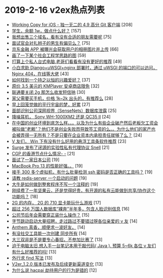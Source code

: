 # 2019-2-16 v2ex热点列表

+ [Working Copy for iOS - 独一无二的 4.9 高分 Git 客户端](https://www.v2ex.com/t/535525#reply208) [208]
+ [学生，余额 1w，做点什么好？](https://www.v2ex.com/t/535581#reply157) [157]
+ [我想出售三个域名，看有没有合适的朋友需要呢](https://www.v2ex.com/t/535649#reply75) [75]
+ [面试官会对扎辫子的男生有偏见么？](https://www.v2ex.com/t/535542#reply75) [75]
+ [京东金融 APP 被曝光会获取用户的相册图片并上传](https://www.v2ex.com/t/535526#reply66) [66]
+ [画了一下某个社会工程学思路的图](https://www.v2ex.com/t/535557#reply59) [59]
+ [打算上个私人台式电脑,老哥们看看有没有更好的推荐](https://www.v2ex.com/t/535589#reply49) [49]
+ [小白求助 Django+uWSGI+nginx 部署时，通过 uWSGI 的端口的可以访问， Nginx 404，在线等大佬](https://www.v2ex.com/t/535647#reply43) [43]
+ [如何找到一个持之以恒的兴趣爱好？](https://www.v2ex.com/t/535624#reply37) [37]
+ [原价 3.5 美元的 KMPlayer 安卓商店限免](https://www.v2ex.com/t/535632#reply32) [32]
+ [联通要关闭 2g 那怎么收发短信呐](https://www.v2ex.com/t/535541#reply30) [30]
+ [家父需要买手机，价格 1k~2k 出头的，有推荐么](https://www.v2ex.com/t/535598#reply28) [28]
+ [早上回笼觉做的平行宇宙的梦，好累](https://www.v2ex.com/t/535530#reply27) [27]
+ [面部识别公司深网视界（SenseNets）数据库泄露](https://www.v2ex.com/t/535539#reply25) [25]
+ [降噪耳机， Sony WH-1000XM2 还是 QC35 II](https://www.v2ex.com/t/535587#reply24) [24]
+ [在中国的创业环境到底怎么样。。。以及为什么有些企业破产然后老板欠工资会被叫做“老赖”？他们不是创业失败而导致签工资的么。。为什么他们的家产也会被弄得一无所有？不是只要在企业资本内承担责任就够了么？](https://www.v2ex.com/t/535698#reply24) [24]
+ [V 友们， Win 下有没有什么好用的悬浮工具条软件推荐](https://www.v2ex.com/t/535684#reply23) [23]
+ [Surge 发布了闭源的实验性私有代理协议 Snell](https://www.v2ex.com/t/535552#reply21) [21]
+ [CGP 的香港节点什么情况- -](https://www.v2ex.com/t/535639#reply21) [21]
+ [面试了一家日本公司](https://www.v2ex.com/t/535564#reply19) [19]
+ [MacBook Pro 13 的性能好强。。](https://www.v2ex.com/t/535648#reply19) [19]
+ [接手 300 多个虚拟机，有什么批量检测 ssh 密码是否正确的工具吗？](https://www.v2ex.com/t/535656#reply19) [19]
+ [请教 redis-server 一个启动的问题](https://www.v2ex.com/t/535672#reply19) [19]
+ [大牛是如何做到整套程序不写一个注释的](https://www.v2ex.com/t/535705#reply19) [19]
+ [刚续费了一年坚果云，还是觉得好贵，有开源的私有云能做到共享/协作这个功能吗？](https://www.v2ex.com/t/535614#reply18) [18]
+ [2G 的内存， 2G 的 710 显卡能玩什么游戏](https://www.v2ex.com/t/535558#reply17) [17]
+ [超过 256 万国人数据库“裸奔”半年多，包含人脸识别信息](https://www.v2ex.com/t/535544#reply16) [16]
+ [公司节后年会需要穿正装什么操作？](https://www.v2ex.com/t/535570#reply15) [15]
+ [字节跳动启动大量招聘，走过路过不要错过呀各位亲爱的 v 友](https://www.v2ex.com/t/535568#reply14) [14]
+ [Anthem 真香，顺便求一波好友。](https://www.v2ex.com/t/535595#reply14) [14]
+ [有没社交工具能一次创建 同步所有](https://www.v2ex.com/t/535522#reply14) [14]
+ [大三双非是不是要专心春招，不参加比赛了](https://www.v2ex.com/t/535637#reply13) [13]
+ [迫于电脑太旧,想入手一台笔记本用于敲代码( Java ). 预算 5~6k 各位 v 友们有什么好推荐的吗!](https://www.v2ex.com/t/535646#reply13) [13]
+ [外行求 find 写法](https://www.v2ex.com/t/535686#reply13) [13]
+ [V2er_1.2.0 版本已发布及后续更新渠道变化](https://www.v2ex.com/t/535689#reply13) [13]
+ [为什么说 hacpai 劫持用户的行为是错的](https://www.v2ex.com/t/535555#reply12) [12]
